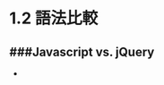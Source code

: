 # 1.2 語法比較

<script type="text/javascript" src="gitbook/app.js"></script>
<script type="text/javascript" src="js/general.js"></script>

###Javascript vs. jQuery
---

* 

